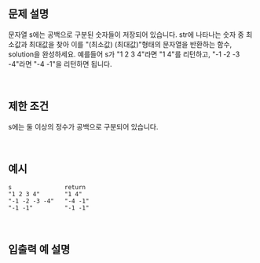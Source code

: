 ## 문제 설명

문자열 s에는 공백으로 구분된 숫자들이 저장되어 있습니다. str에 나타나는 숫자 중 최소값과 최대값을 찾아 이를 "(최소값) (최대값)"형태의 문자열을 반환하는 함수, solution을 완성하세요.
예를들어 s가 "1 2 3 4"라면 "1 4"를 리턴하고, "-1 -2 -3 -4"라면 "-4 -1"을 리턴하면 됩니다.

<br>

## 제한 조건

s에는 둘 이상의 정수가 공백으로 구분되어 있습니다.

<br>

## 예시

```
s	            return
"1 2 3 4"	    "1 4"
"-1 -2 -3 -4"	"-4 -1"
"-1 -1"	        "-1 -1"
```

<br>

## 입출력 예 설명
